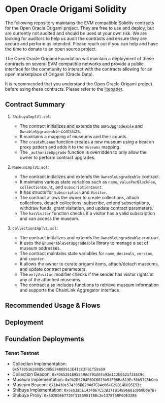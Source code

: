 # Open Oracle Origami Solidity

The following repository maintains the EVM compatible Solidity contracts for the Open Oracle Origami project.
They are free to use and deploy, but are currently not audited and should be used at your own risk.
We are looking for auditors to help us audit the contracts and ensure they are secure and perform as intended. Please reach out if you can help and have the time to donate to an open source project.

The Open Oracle Origami Foundation will maintain a deployment of these contracts on several EVM compatible networks and provide a public interface for the community to interact with the contracts allowing for an open marketplace of Origami (Oracle Data). 

It is recommended that you understand the Open Oracle Origami project before using these contracts. Please refer to the [litepaper](https://docs.google.com/document/d/1CItxoVQetPqNPQGl4WVXbSmwyRgzFTy1660T-WBltH4).

## Contract Summary
1. `ShibuyaImplV1.sol`:
    - The contract initializes and extends the `UUPSUpgradeable` and `OwnableUpgradeable` contracts.
    - It maintains a mapping of museums and their counts.
    - The `createMuseum` function creates a new museum using a beacon proxy pattern and adds it to the `museums` mapping.
    - The `_authorizeUpgrade` function is overridden to only allow the owner to perform contract upgrades.

2. `MuseumImplV1.sol`:
    - The contract initializes and extends the `OwnableUpgradeable` contract.
    - It maintains various state variables such as `name`, `valuePerBlockFee`, `collectionCount`, and `subscriptionCount`.
    - It has structs for `Subscription` and `Visitor`.
    - The contract allows the owner to create collections, attach collections, detach collections, subscribe, extend subscriptions, withdraw funds, grant visitation, and update contract parameters.
    - The `hasVisitor` function checks if a visitor has a valid subscription and can access the museum.

3. `CollectionImplV1.sol`:
    - The contract initializes and extends the `OwnableUpgradeable` contract.
    - It uses the `EnumerableSetUpgradeable` library to manage a set of museum addresses.
    - The contract maintains state variables for `name`, `decimals`, `version`, and `counter`.
    - It allows the owner to curate origami items, attach/detach museums, and update contract parameters.
    - The `onlyVisitor` modifier checks if the sender has visitor rights at any of the attached museums.
    - The contract also includes functions to retrieve museum information and supports the ChainLink Aggregator interface.

## Recommended Usage & Flows

## Deployment

## Foundation Deployments

### Tenet Testnet
- Collection Implementation: `0x573051620885dd85E24808911E41cc3FB1f58ab9`
- Collection Beacon: `0xFDA5261B95249Ad791A04a93e1C2b0521f386C9c`
- Museum Implementation: `0x9b2D6204F6DC6623b53F08Ba813Ec50b57C5bCeb`
- Museum Beacon: `0x1b430e574395B8204d7E84c064C29B14B0B5E52c`
- Shibuya Implementation: `0xceb3abE1434067C53B371B14B96801d0b8D0e7B7`
- Shibuya Proxy: `0x5D2BD667720f3156981780c2e1378f68F6DE3286`

